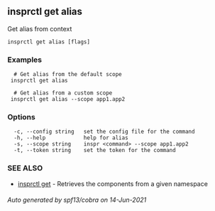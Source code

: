 ## insprctl get alias

Get alias from context

```
insprctl get alias [flags]
```

### Examples

```
  # Get alias from the default scope
 insprctl get alias 

  # Get alias from a custom scope
 insprctl get alias --scope app1.app2

```

### Options

```
  -c, --config string   set the config file for the command
  -h, --help            help for alias
  -s, --scope string    inspr <command> --scope app1.app2
  -t, --token string    set the token for the command
```

### SEE ALSO

* [insprctl get](inspr_get.md)	 - Retrieves the components from a given namespace

###### Auto generated by spf13/cobra on 14-Jun-2021
